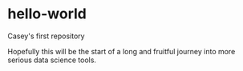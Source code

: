# hello-world
Casey's first repository

Hopefully this will be the start of a long and fruitful journey into more serious data science tools.
